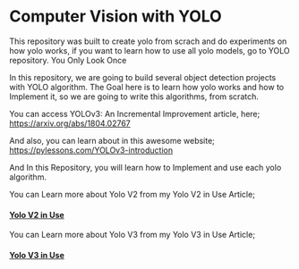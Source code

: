 # Computer Vision with YOLO 
This repository was built to create yolo from scrach and do experiments on how yolo works, if you want to learn how to use all yolo models, go to YOLO repository.
You Only Look Once

In this repository, we are going to build several object detection projects with YOLO algorithm.
The Goal here is to learn how yolo works and how to Implement it, 
so we are going to write this algorithms, from scratch.

You can access YOLOv3: An Incremental Improvement article, here; https://arxiv.org/abs/1804.02767

And also, you can learn about in this awesome website; https://pylessons.com/YOLOv3-introduction

And In this Repository, you will learn how to Implement and use each yolo algorithm.

You can Learn more about Yolo V2 from my Yolo V2 in Use Article;

####  [Yolo V2 in Use](https://medium.com/@mralamdari/yolo-v2-in-use-684c71482880)

You can Learn more about Yolo V3 from my Yolo V3 in Use Article;

####  [Yolo V3 in Use](https://medium.com/@mralamdari/yolo-v3-in-use-e53bd96348a9)
